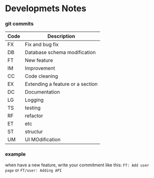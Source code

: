 # Developmets Notes





### git commits
| Code | Description                          |
|------|--------------------------------------|
| FX   | Fix and bug fix                     |
| DB   | Database schema modification        |
| FT   | New feature                         |
| IM   | Improvement                         |
| CC   | Code cleaning                       |
| EX   | Extending a feature or a section    |
| DC   | Documentation                       |
| LG   | Logging                             |
|TS|testing|
|RF|refactor|
| ET   | etc|
| ST   | structur |
| UM   | UI MOdification |


### example
when have a new feature, write your commitment like this: `FT: Add user page` or `FT/user: Adding API`
